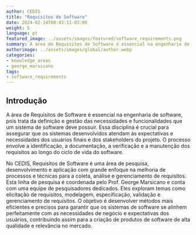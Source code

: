 ```yaml
---
author: CEDIS
title: "Requisitos de Software"
date: 2024-02-14T00:43:11-03:00
weight: 5
language: pt
featured_image: ../assets/images/featured/software_requirements.png
summary: A área de Requisitos de Software é essencial na engenharia de software, pois trata da definição e gestão das necessidades e funcionalidades que um sistema de software deve possuir.
authorimage: ../assets/images/global/author.webp
categories:
- knowledge_areas
- george_marsicano
tags: 
- software_requirements
---
```

## Introdução
A área de Requisitos de Software é essencial na engenharia de software, pois trata da definição e gestão das necessidades e funcionalidades que um sistema de software deve possuir. Essa disciplina é crucial para assegurar que os sistemas desenvolvidos atendam às expectativas e necessidades dos usuários finais e dos stakeholders do projeto. O processo envolve a identificação, a documentação, a verificação e a manutenção dos requisitos ao longo do ciclo de vida do software.

No CEDIS, Requisitos de Software é uma área de pesquisa, desenvolvimento e aplicação com grande enfoque na melhoria de processos e técnicas para a coleta, análise e gerenciamento de requisitos. Esta linha de pesquisa é coordenada pelo Prof. George Marsicano e conta com uma equipe de pesquisadores dedicados. Eles exploram temas como elicitação de requisitos, modelagem, especificação, validação e gerenciamento de requisitos. O objetivo é desenvolver métodos mais eficientes e precisos para garantir que os sistemas de software se alinhem perfeitamente com as necessidades de negócio e expectativas dos usuários, contribuindo assim para a criação de produtos de software de alta qualidade e relevância no mercado.